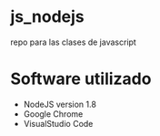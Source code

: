 # js_nodejs
repo para las clases de javascript

# Software utilizado

- NodeJS version 1.8
- Google Chrome
- VisualStudio Code
